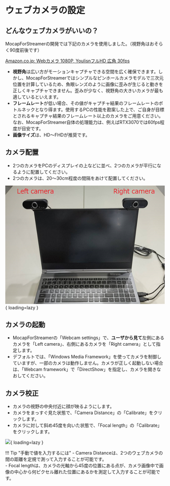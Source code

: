 # ウェブカメラの設定

## どんなウェブカメラがいいの？

MocapForStreamerの開発では下記のカメラを使用しました。（視野角はおそらく90度前後です）

[Amazon.co.jp: Webカメラ 1080P, YoulisnフルHD 広角 30fps](https://www.amazon.co.jp/Web%E3%82%AB%E3%83%A1%E3%83%A9-Youlisn%E3%83%95%E3%83%ABHD-%E3%82%A6%E3%82%A7%E3%83%96%E3%82%AB%E3%83%A1%E3%83%A9-zoom%E5%AF%BE%E5%BF%9C-%E3%83%A1%E3%83%BC%E3%82%AB%E3%83%BC%E4%BF%9D%E8%A8%BC/dp/B08CBV2PK9)

- **視野角**は広い方がモーションキャプチャできる空間を広く確保できます。しかし、MocapForStreamerではシンプルなピンホールカメラモデルで三次元位置を計算しているため、魚眼レンズのように画像に歪みが生じると動きを正しくキャプチャできません。歪みが少なく、視野角の大きいカメラが最も適しているといえます。
- **フレームレート**が低い場合、その値がキャプチャ結果のフレームレートのボトルネックとなり得ます。使用するPCの性能を勘案した上で、ご自身が目標とされるキャプチャ結果のフレームレート以上のカメラをご用意ください。なお、MocapForStreamer自体の処理能力は、例えばRTX3070では60fps程度が目安です。  
- **画像サイズ**は、HD～FHDが推奨です。

## カメラ配置

- 2つのカメラをPCのディスプレイの上などに並べ、2つのカメラが平行になるように配置してください。
- 2つのカメラは、20～30cm程度の間隔をあけて配置してください。

![](images/camera-placement.png){ loading=lazy }

## カメラの起動

- MocapForStreamerの「Webcam settings」で、**ユーザから見て**左側にあるカメラを「Left camera」、右側にあるカメラを「Right camera」として指定します。
- デフォルトでは、「Windows Media Framework」を使ってカメラを制御していますが、一部のカメラは動作しません。カメラが正しく起動しない場合は、「Webcam framework」で「DirectShow」を指定し、カメラを開きなおしてください。

## カメラ校正

- カメラの視野の中央付近に顔が映るようにします。
- カメラをまっすぐ見た状態で、「Camera Distance」の「Calibrate」をクリックします。
- カメラに対して斜め45度を向いた状態で、「Focal length」の「Calibrate」をクリックします。

![](images/camera-calibration.gif){ loading=lazy }

!!! Tip "手動で値を入力するには"
    - Camera Distanceは、2つのウェブカメラの間の距離を定規で測って入力することが可能です。  
    - Focal lengthは、カメラの光軸から45度の位置にある点が、カメラ画像中で画像の中心から何ピクセル離れた位置にあるかを測定して入力することが可能です。